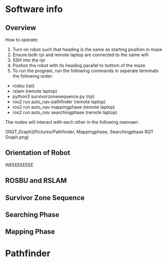 # Software info
## Overview
How to operate:
1. Turn on robot such that heading is the same as starting position in maze
2. Ensure both rpi and remote laptop are connected to the same wifi
3. SSH into the rpi
4. Postion the robot with its heading parallel to bottom of the maze
5. To run the program, run the following commands in seperate terminals the following order:
- rosbu (rpi)
- rslam (remote laptop)
- python3 survivorzonesequence.py (rpi)
- ros2 run auto_nav pathfinder (remote laptop)
- ros2 run auto_nav mappingphase (remote laptop)
- ros2 run auto_nav searchingphase (remote laptop)

The nodes will interact with each other in the following mannaer:

![RQT_Graph](Pictures/Pathfinder, Mappingphase, Searchingphase RQT Graph.png)

## Orientation of Robot
WEEEEEEEEE

## ROSBU and RSLAM

## Survivor Zone Sequence

## Searching Phase

## Mapping Phase

# Pathfinder
